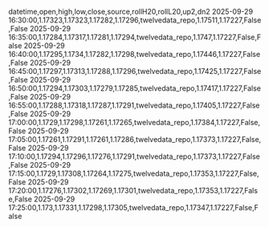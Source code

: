 datetime,open,high,low,close,source,rollH20,rollL20,up2,dn2
2025-09-29 16:30:00,1.17323,1.17323,1.17282,1.17296,twelvedata_repo,1.17511,1.17227,False,False
2025-09-29 16:35:00,1.17284,1.17317,1.17281,1.17294,twelvedata_repo,1.1747,1.17227,False,False
2025-09-29 16:40:00,1.17295,1.1734,1.17282,1.17298,twelvedata_repo,1.17446,1.17227,False,False
2025-09-29 16:45:00,1.17297,1.17313,1.17288,1.17296,twelvedata_repo,1.17425,1.17227,False,False
2025-09-29 16:50:00,1.17294,1.17303,1.17279,1.17285,twelvedata_repo,1.17417,1.17227,False,False
2025-09-29 16:55:00,1.17288,1.17318,1.17287,1.17291,twelvedata_repo,1.17405,1.17227,False,False
2025-09-29 17:00:00,1.1729,1.17298,1.17261,1.17265,twelvedata_repo,1.17384,1.17227,False,False
2025-09-29 17:05:00,1.17261,1.17291,1.17261,1.17286,twelvedata_repo,1.17373,1.17227,False,False
2025-09-29 17:10:00,1.17294,1.17296,1.17276,1.17291,twelvedata_repo,1.17373,1.17227,False,False
2025-09-29 17:15:00,1.1729,1.17308,1.17264,1.17275,twelvedata_repo,1.17353,1.17227,False,False
2025-09-29 17:20:00,1.17276,1.17302,1.17269,1.17301,twelvedata_repo,1.17353,1.17227,False,False
2025-09-29 17:25:00,1.173,1.17331,1.17298,1.17305,twelvedata_repo,1.17347,1.17227,False,False
